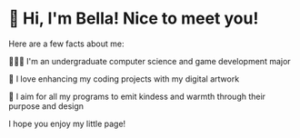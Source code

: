 # 🌷 Hi, I'm Bella! Nice to meet you!

Here are a few facts about me:

👩🏻‍💻 I'm an undergraduate computer science and game development major  

🎨 I love enhancing my coding projects with my digital artwork  

🫶 I aim for all my programs to emit kindess and warmth through their purpose and design  


I hope you enjoy my little page!
